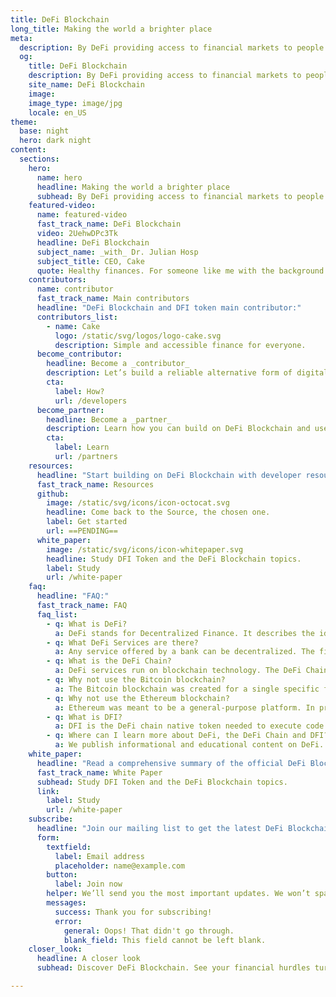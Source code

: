 ```yaml
---
title: DeFi Blockchain
long_title: Making the world a brighter place
meta:
  description: By DeFi providing access to financial markets to people all around the world.
  og:
    title: DeFi Blockchain
    description: By DeFi providing access to financial markets to people all around the world.
    site_name: DeFi Blockchain
    image: 
    image_type: image/jpg
    locale: en_US
theme:
  base: night
  hero: dark night
content:
  sections:
    hero:
      name: hero
      headline: Making the world a brighter place
      subhead: By DeFi providing access to financial markets to people all around the world.
    featured-video:
      name: featured-video
      fast_track_name: DeFi Blockchain
      video: 2UehwDPc3Tk
      headline: DeFi Blockchain
      subject_name: _with_ Dr. Julian Hosp
      subject_title: CEO, Cake
      quote: Healthy finances. For someone like me with the background at medicine, sounds like _doing the right thing for the people_.
    contributors:
      name: contributor
      fast_track_name: Main contributors
      headline: "DeFi Blockchain and DFI token main contributor:"
      contributors_list:
        - name: Cake
          logo: /static/svg/logos/logo-cake.svg
          description: Simple and accessible finance for everyone.
      become_contributor:
        headline: Become a _contributor_
        description: Let’s build a reliable alternative form of digital cash and financial services together.
        cta:
          label: How?
          url: /developers
      become_partner:
        headline: Become a _partner_
        description: Learn how you can build on DeFi Blockchain and use DFI token.
        cta:
          label: Learn
          url: /partners
    resources:
      headline: "Start building on DeFi Blockchain with developer resources, topics and code:"
      fast_track_name: Resources
      github:
        image: /static/svg/icons/icon-octocat.svg
        headline: Come back to the Source, the chosen one.
        label: Get started
        url: ==PENDING==
      white_paper:
        image: /static/svg/icons/icon-whitepaper.svg
        headline: Study DFI Token and the DeFi Blockchain topics.
        label: Study
        url: /white-paper
    faq:
      headline: "FAQ:"
      fast_track_name: FAQ
      faq_list:
        - q: What is DeFi?
          a: DeFi stands for Decentralized Finance. It describes the idea of not needing a trusted third-party to execute financial services, but with a blockchain in its place to enable people, and in the future, machines to become their own bank for these services, removing counterparty risks.
        - q: What DeFi Services are there?
          a: Any service offered by a bank can be decentralized. The first and most common service is issuing money. Bitcoin is a prime example of that. There are many others like consensus verification i.e. mining and staking, lending, exchanging, investing and more.
        - q: What is the DeFi Chain?
          a: DeFi services run on blockchain technology. The DeFi Chain was created exactly for DeFi Services, while providing the optimal infrastructure for security, speed, and access, to name a few.
        - q: Why not use the Bitcoin blockchain?
          a: The Bitcoin blockchain was created for a single specific financial service – the decentralized and censorship-resistant store of value used as a medium of exchange, and perhaps a unit of account in the future. It does this better than other blockchains. However, beyond that, it lacks technical capabilities necessary for the infrastructure of other DeFi services.
        - q: Why not use the Ethereum blockchain?
          a: Ethereum was meant to be a general-purpose platform. In principle, one could do anything with Ethereum, rendering it the jack of all trades but master of none. Problems such as the DAO and parity hack reveal the challenge to keep smart contracts secure, due to their general and universal nature.
        - q: What is DFI?
          a: DFI is the DeFi chain native token needed to execute code. It is also used for governance.
        - q: Where can I learn more about DeFi, the DeFi Chain and DFI?
          a: We publish informational and educational content on DeFi. Follow us on our social media or join our mailing list to be the first to receive new content.
    white_paper:
      headline: "Read a comprehensive summary of the official DeFi Blockchain whitepaper:"
      fast_track_name: White Paper
      subhead: Study DFI Token and the DeFi Blockchain topics.
      link:
        label: Study
        url: /white-paper
    subscribe:
      headline: "Join our mailing list to get the latest DeFi Blockchain announcements:"
      form:
        textfield:
          label: Email address
          placeholder: name@example.com
        button:
          label: Join now
        helper: We’ll send you the most important updates. We won’t spam your mailbox. By joining our mailing list you agree to our [Privacy Policy](/privacy-policy/).
        messages:
          success: Thank you for subscribing!
          error: 
            general: Oops! That didn't go through.
            blank_field: This field cannot be left blank.
    closer_look:
      headline: A closer look
      subhead: Discover DeFi Blockchain. See your financial hurdles turning into a breeze.

---
```

